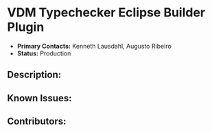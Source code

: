# VDM Typechecker Eclipse Builder Plugin
- **Primary Contacts:**
  Kenneth Lausdahl, Augusto Ribeiro
- **Status:**
  Production

## Description:


## Known Issues:


## Contributors:


